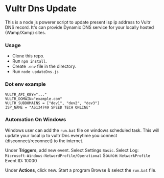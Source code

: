 # Vultr Dns Update

This is a node js powerer script to update present isp ip address to Vultr DNS record. It's can provide Dynamic DNS service for your locally hosted (Wamp/Xamp) sites.

### Usage

- Clone this repo.
- Run `npm install`.
- Create `.env` file in the directory.
- Run `node updateDns.js`

### Dot env example

```.env
VULTR_API_KEY="..."
VULTR_DOMAIN="example.com"
VULTR_SUBDOMAINS = ["dev1", "dev2", "dev3"]
ISP_NAME = "AS134749 SPEED TECH ONLINE"
```

### Automation On Windows

Windows user can add the `run.bat` file on windows scheduled task. This will update your local ip to vultr Dns everytime you connect (disconnect/reconnect) to the internet.

Under **Triggers**, add new event.
Select Settings `Basic`.
Select Log: `Microsoft-Windows-NetwordProfile/Operational`
Source: `NetworkProfile`
Event ID: 10000

Under **Actions**, click new.
Start a program
Browse & select the `run.bat` file.

